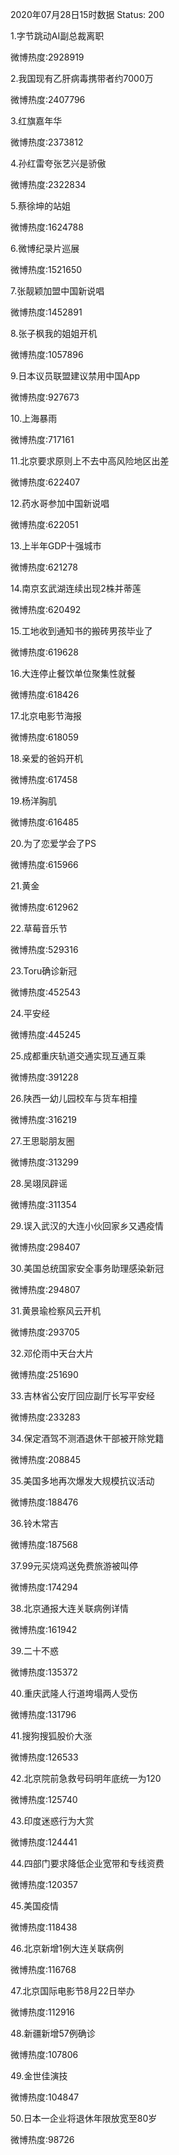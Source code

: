 2020年07月28日15时数据
Status: 200

1.字节跳动AI副总裁离职

微博热度:2928919

2.我国现有乙肝病毒携带者约7000万

微博热度:2407796

3.红旗嘉年华

微博热度:2373812

4.孙红雷夸张艺兴是骄傲

微博热度:2322834

5.蔡徐坤的站姐

微博热度:1624788

6.微博纪录片巡展

微博热度:1521650

7.张靓颖加盟中国新说唱

微博热度:1452891

8.张子枫我的姐姐开机

微博热度:1057896

9.日本议员联盟建议禁用中国App

微博热度:927673

10.上海暴雨

微博热度:717161

11.北京要求原则上不去中高风险地区出差

微博热度:622407

12.药水哥参加中国新说唱

微博热度:622051

13.上半年GDP十强城市

微博热度:621278

14.南京玄武湖连续出现2株并蒂莲

微博热度:620492

15.工地收到通知书的搬砖男孩毕业了

微博热度:619628

16.大连停止餐饮单位聚集性就餐

微博热度:618426

17.北京电影节海报

微博热度:618059

18.亲爱的爸妈开机

微博热度:617458

19.杨洋胸肌

微博热度:616485

20.为了恋爱学会了PS

微博热度:615966

21.黄金

微博热度:612962

22.草莓音乐节

微博热度:529316

23.Toru确诊新冠

微博热度:452543

24.平安经

微博热度:445245

25.成都重庆轨道交通实现互通互乘

微博热度:391228

26.陕西一幼儿园校车与货车相撞

微博热度:316219

27.王思聪朋友圈

微博热度:313299

28.吴翊凤辟谣

微博热度:311354

29.误入武汉的大连小伙回家乡又遇疫情

微博热度:298407

30.美国总统国家安全事务助理感染新冠

微博热度:294807

31.黄景瑜检察风云开机

微博热度:293705

32.邓伦雨中天台大片

微博热度:251690

33.吉林省公安厅回应副厅长写平安经

微博热度:233283

34.保定酒驾不测酒退休干部被开除党籍

微博热度:208845

35.美国多地再次爆发大规模抗议活动

微博热度:188476

36.铃木常吉

微博热度:187568

37.99元买烧鸡送免费旅游被叫停

微博热度:174294

38.北京通报大连关联病例详情

微博热度:161942

39.二十不惑

微博热度:135372

40.重庆武隆人行道垮塌两人受伤

微博热度:131796

41.搜狗搜狐股价大涨

微博热度:126533

42.北京院前急救号码明年底统一为120

微博热度:125740

43.印度迷惑行为大赏

微博热度:124441

44.四部门要求降低企业宽带和专线资费

微博热度:120357

45.美国疫情

微博热度:118438

46.北京新增1例大连关联病例

微博热度:116768

47.北京国际电影节8月22日举办

微博热度:112916

48.新疆新增57例确诊

微博热度:107806

49.金世佳演技

微博热度:104847

50.日本一企业将退休年限放宽至80岁

微博热度:98726

